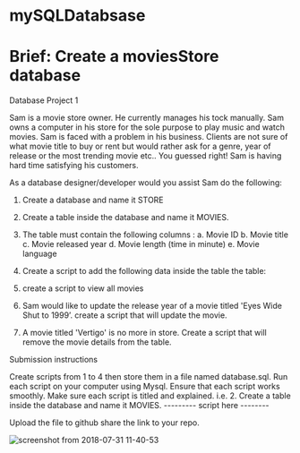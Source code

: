 # mySQLDatabsase


# Brief: Create a moviesStore database

Database Project 1

Sam is a movie store owner. He currently manages his tock manually.
Sam owns a computer in his store for the sole purpose to play music and watch movies.
Sam is faced with a problem in his business. Clients are not sure of what movie title to buy or rent but would rather ask for a genre, year of release or the most trending movie etc.. You guessed right! Sam is having hard time satisfying his customers.

As a database designer/developer would you assist Sam do the following: 

1. Create a database and name it STORE 
2. Create a table inside the database and name it MOVIES.
3. The table must contain the following columns :
            a. Movie ID
            b. Movie title 
            c. Movie released year 
            d. Movie length (time in minute)
            e. Movie language           
4. Create a script to add the following data inside the table  the table:


 5. create a script to view all movies 
 6. Sam would like to update the release year of a movie titled 'Eyes Wide Shut to 1999’. create a script that will update the movie.
 7. A movie titled 'Vertigo' is no more in store. Create a script that will remove the movie details from the table.
 
Submission instructions 

Create scripts from 1 to 4 then store them in a file  named database.sql. 
Run each script on your computer using Mysql. Ensure that each script works smoothly.
Make sure each script is titled and explained. 
	 i.e.  2. Create a table inside the database and name it MOVIES.
            ---------   script here   --------

Upload the file to github
share the link to your repo.




![screenshot from 2018-07-31 11-40-53](https://user-images.githubusercontent.com/33928691/43452003-a4748482-94b6-11e8-8b45-909b4fe90d7a.png)

